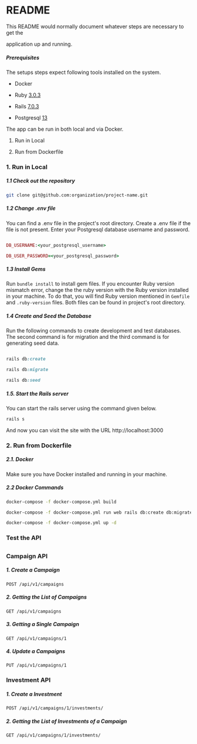 # README

  

This README would normally document whatever steps are necessary to get the

application up and running.

  

##### Prerequisites

  

The setups steps expect following tools installed on the system.

  

- Docker

- Ruby [3.0.3](https://www.ruby-lang.org/en/news/2021/11/24/ruby-3-0-3-released/)

- Rails [7.0.3](https://rubyonrails.org/2022/5/9/Rails-7-0-3-6-1-6-6-0-5-and-5-2-8-have-been-released)

- Postgresql [13](https://www.postgresql.org/about/news/postgresql-13-released-2077/)

  

The app can be run in both local and via Docker.

  

1. Run in Local

2. Run from Dockerfile

  
  

### 1. Run in Local

  

##### 1.1 Check out the repository

  

```bash
git clone git@github.com:organization/project-name.git
```

  

##### 1.2 Change .env file

You can find a .env file in the project's root directory. Create a .env file if the file is not present. Enter your Postgresql database username and password.

```ruby

DB_USERNAME:<your_postgresql_username>

DB_USER_PASSWORD=<your_postgresql_password>

````

  

##### 1.3 Install Gems

Run <code>bundle install</code> to install gem files. If you encounter Ruby version mismatch error, change the the ruby version with the Ruby version installed in your machine. To do that, you will find Ruby version mentioned in <code>Gemfile</code> and <code>.ruby-version</code> files. Both files can be found in project's root directory.

##### 1.4 Create and Seed the Database

  

Run the following commands to create development and test databases. The second command is for migration and the third command is for generating seed data.

```ruby

rails db:create

rails db:migrate

rails db:seed

````


##### 1.5. Start the Rails server

  

You can start the rails server using the command given below.

  

```ruby
rails s
```

  

And now you can visit the site with the URL http://localhost:3000


### 2. Run from Dockerfile
##### 2.1. Docker
Make sure you have Docker installed and running in your machine.

##### 2.2 Docker Commands
```bash
docker-compose -f docker-compose.yml build
```
```bash
docker-compose -f docker-compose.yml run web rails db:create db:migrate
```
```bash
docker-compose -f docker-compose.yml up -d
```

### Test the API
##
###  Campaign API
##### 1. Create a Campaign
```
POST /api/v1/campaigns
```
##### 2. Getting the List of Campaigns
```
GET /api/v1/campaigns
```
##### 3. Getting a Single Campaign
```
GET /api/v1/campaigns/1
```
##### 4. Update a Campaigns
```
PUT /api/v1/campaigns/1
```
###  Investment API
##### 1. Create a Investment
```
POST /api/v1/campaigns/1/investments/
```
##### 2. Getting the List of Investments of a Campaign
```
GET /api/v1/campaigns/1/investments/
```
